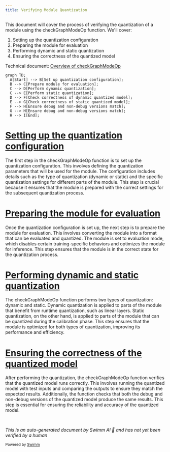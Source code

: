 ```yaml
---
title: Verifying Module Quantization
---
```

This document will cover the process of verifying the quantization of a module using the checkGraphModeOp function. We'll cover:

1. Setting up the quantization configuration
2. Preparing the module for evaluation
3. Performing dynamic and static quantization
4. Ensuring the correctness of the quantized model

Technical document: <SwmLink doc-title="Overview of checkGraphModeOp">[Overview of checkGraphModeOp](/.swm/overview-of-checkgraphmodeop.osk7zlac.sw.md)</SwmLink>

```mermaid
graph TD;
  A[Start] --> B[Set up quantization configuration];
  B --> C[Prepare module for evaluation];
  C --> D[Perform dynamic quantization];
  C --> E[Perform static quantization];
  D --> F[Check correctness of dynamic quantized model];
  E --> G[Check correctness of static quantized model];
  F --> H[Ensure debug and non-debug versions match];
  G --> H[Ensure debug and non-debug versions match];
  H --> I[End];
```

# [Setting up the quantization configuration](https://app.swimm.io/repos/Z2l0aHViJTNBJTNBcHl0b3JjaC1hdXRvZG9jcy1kZW1vJTNBJTNBU3dpbW0tRGVtbw==/docs/osk7zlac#checkgraphmodeop)

The first step in the checkGraphModeOp function is to set up the quantization configuration. This involves defining the quantization parameters that will be used for the module. The configuration includes details such as the type of quantization (dynamic or static) and the specific quantization settings for different parts of the module. This step is crucial because it ensures that the module is prepared with the correct settings for the subsequent quantization process.

# [Preparing the module for evaluation](https://app.swimm.io/repos/Z2l0aHViJTNBJTNBcHl0b3JjaC1hdXRvZG9jcy1kZW1vJTNBJTNBU3dpbW0tRGVtbw==/docs/osk7zlac#checkgraphmodeop)

Once the quantization configuration is set up, the next step is to prepare the module for evaluation. This involves converting the module into a format that can be evaluated and quantized. The module is set to evaluation mode, which disables certain training-specific behaviors and optimizes the module for inference. This step ensures that the module is in the correct state for the quantization process.

# [Performing dynamic and static quantization](https://app.swimm.io/repos/Z2l0aHViJTNBJTNBcHl0b3JjaC1hdXRvZG9jcy1kZW1vJTNBJTNBU3dpbW0tRGVtbw==/docs/osk7zlac#checkgraphmodeop)

The checkGraphModeOp function performs two types of quantization: dynamic and static. Dynamic quantization is applied to parts of the module that benefit from runtime quantization, such as linear layers. Static quantization, on the other hand, is applied to parts of the module that can be quantized during the calibration phase. This step ensures that the module is optimized for both types of quantization, improving its performance and efficiency.

# [Ensuring the correctness of the quantized model](https://app.swimm.io/repos/Z2l0aHViJTNBJTNBcHl0b3JjaC1hdXRvZG9jcy1kZW1vJTNBJTNBU3dpbW0tRGVtbw==/docs/osk7zlac#checkgraphmodeop)

After performing the quantization, the checkGraphModeOp function verifies that the quantized model runs correctly. This involves running the quantized model with test inputs and comparing the outputs to ensure they match the expected results. Additionally, the function checks that both the debug and non-debug versions of the quantized model produce the same results. This step is essential for ensuring the reliability and accuracy of the quantized model.

&nbsp;

*This is an auto-generated document by Swimm AI 🌊 and has not yet been verified by a human*

<SwmMeta version="3.0.0" repo-id="Z2l0aHViJTNBJTNBcHl0b3JjaC1hdXRvZG9jcy1kZW1vJTNBJTNBU3dpbW0tRGVtbw==" repo-name="pytorch-autodocs-demo"><sup>Powered by [Swimm](https://app.swimm.io/)</sup></SwmMeta>
